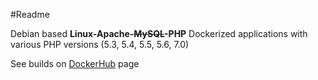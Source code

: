 #Readme

Debian based **Linux-Apache-~~MySQL~~-PHP** Dockerized applications with various PHP versions (5.3, 5.4, 5.5, 5.6, 7.0)

See builds on [DockerHub](https://registry.hub.docker.com/u/dvapelnik/docker-lap/) page
